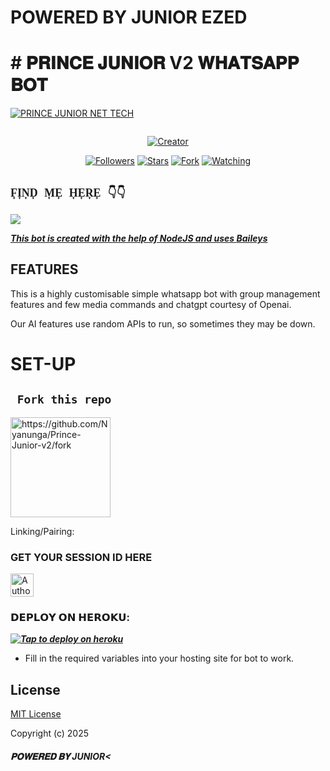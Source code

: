 <h1>POWERED BY JUNIOR EZED</h1>

<h1># 𝐏𝐑𝐈𝐍𝐂𝐄 𝐉𝐔𝐍𝐈𝐎𝐑 V2 𝐖𝐇𝐀𝐓𝐒𝐀𝐏𝐏 𝐁𝐎𝐓</h1>

<p align="center">

[![PRINCE JUNIOR NET TECH](https://files.catbox.moe/lp4rp2.jpg)](https://files.catbox.moe/lp4rp2.jpg)
</p>
<p align="center">
  <a href="#"><img src="http://readme-typing-svg.herokuapp.com?color=d1fa02&center=true&vCenter=true&multiline=false&lines=PRINCE+JUNIOR+V2+BOT" alt="">
</p>
<p align="center">
<a href="#"><img title="Creator" src="https://img.shields.io/badge/Creator-Junior Ezed-blue.svg?style=for-the-badge&logo=github"></a>
</p>
<p align="center">
<a href="https://github.com/Nyanuga?tab=followers"><img title="Followers" src="https://img.shields.io/github/followers/Nyanuga?label=Followers&style=social"></a>
<a href="https://github.com/Nyanuga/Prince-junior-v2/stargazers/"><img title="Stars" src="https://img.shields.io/github/stars/Nyanuga/Prince-junior-v2?&style=social"></a>
<a href="https://github.com/Nyanuga/Prince-junior-v2/network/members"><img title="Fork" src="https://img.shields.io/github/forks/Nyanuga/Prince-junior-v2?style=social"></a>
<a href="https://github.com/Nyanuga/Prince-junior-v2/watchers"><img title="Watching" src="https://img.shields.io/github/watchers/Nyanuga/Prince-junior-v2?label=Watching&style=social"></a>
</p>
 

## ```F͎I͎N͎D͎ M͎E͎ H͎E͎R͎E͎ 👇👇```

<p align="center">

<a href="https://api.whatsapp.com/send?phone=254723245807&text=Hello+Junior"><img src="https://img.shields.io/badge/Contact J̥ͦUͦN̥ͦI̥ͦO̥ͦR̥ͦ E̥ͦZ̥ͦE̥ͦD̥ͦ-25D366?style=for-the-badge&logo=whatsapp&logoColor=white" />


***This bot is created with the help of NodeJS and uses [Baileys](https://github.com/whiskeysockets/Baileys)***

## FEATURES
This is a highly customisable simple whatsapp bot with group management features and few media commands and chatgpt courtesy of Openai.

Our AI features use random APIs to run, so sometimes they may be down.

# SET-UP

## ` Fork this repo`
<p align="centre">
<a href="https://github.com/Nyanuga/Prince-junior-v2/fork"><img src="https://img.shields.io/badge/FORK%20REPO-Click%20Here-007ACC?style=for-the-badge&logo=github" alt="https://github.com/Nyanunga/Prince-Junior-v2/fork" width="160"></a>
<p/>
  
Linking/Pairing:
### GET YOUR SESSION ID HERE 
<p align="centre">
<a href="https://exactlysuresessionid-ee65f74cb0c2.herokuapp.com/"><img height= "37" title="Author" src="https://img.shields.io/badge/PRINCE%20JUNIOR%20V2%20-%20SESSION-25D366?style=for-the-badge&logo=whatsapp&logoColor=white"></a>
<p/>            

###  𝗗𝗘𝗣𝗟𝗢𝗬 𝗢𝗡 𝗛𝗘𝗥𝗢𝗞𝗨:


 ***[![Tap to deploy on heroku](https://www.herokucdn.com/deploy/button.svg)](https://dashboard.heroku.com/new?button-url=https://github.com/Nyanuga/Prince-Junior-v2&template=https://github.com/Nyanuga/Prince-Junior-v2.git)***
 

    

- Fill in the required variables into your hosting site for bot to work.
 </h2>
     

    
 





## License

[MIT License](https://github.com/Nyanuga/PRINCE-JUNIOR-V2/blob/main/LICENSE)

Copyright (c) 2025 <h5>𝐏𝐎𝐖𝐄𝐑𝐄𝐃 𝐁𝐘 JUNIOR<</h5>
